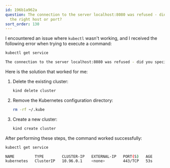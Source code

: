 ```yaml
---
id: 196b1a962a
question: The connection to the server localhost:8080 was refused - did you specify
  the right host or port?
sort_order: 130
---
```


I encountered an issue where `kubectl` wasn't working, and I received the following error when trying to execute a command:

```bash
kubectl get service

The connection to the server localhost:8080 was refused - did you specify the right host or port?
```

Here is the solution that worked for me:

1. Delete the existing cluster:
   
   ```bash
   kind delete cluster
   ```

2. Remove the Kubernetes configuration directory:

   ```bash
   rm -rf ~/.kube
   ```

3. Create a new cluster:

   ```bash
   kind create cluster
   ```

After performing these steps, the command worked successfully:

```bash
kubectl get service

NAME         TYPE        CLUSTER-IP   EXTERNAL-IP   PORT(S)   AGE
kubernetes   ClusterIP   10.96.0.1    <none>        443/TCP   53s
```